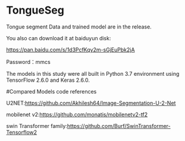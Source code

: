 # TongueSeg

Tongue segment Data and trained model are in the release.  

You also can download it at baiduyun disk:   

https://pan.baidu.com/s/1d3PcfKqy2m-sGjEuPbk2jA

Password：mmcs

The models in this study were all built in Python 3.7 environment using TensorFlow 2.6.0 and Keras 2.6.0.

#Compared Models code references

U2NET:https://github.com/Akhilesh64/Image-Segmentation-U-2-Net

mobilenet v2:https://github.com/monatis/mobilenetv2-tf2

swin Transformer family:https://github.com/Burf/SwinTransformer-Tensorflow2
